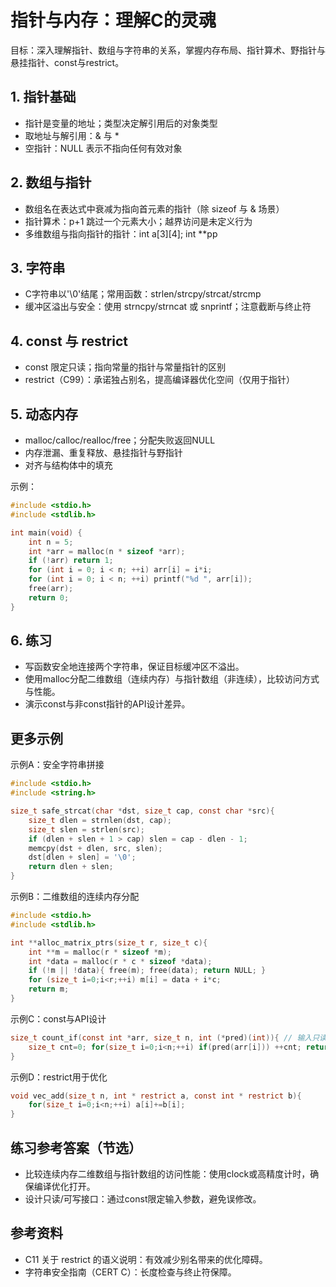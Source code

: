 # 指针与内存：理解C的灵魂

目标：深入理解指针、数组与字符串的关系，掌握内存布局、指针算术、野指针与悬挂指针、const与restrict。

## 1. 指针基础
- 指针是变量的地址；类型决定解引用后的对象类型
- 取地址与解引用：& 与 *
- 空指针：NULL 表示不指向任何有效对象

## 2. 数组与指针
- 数组名在表达式中衰减为指向首元素的指针（除 sizeof 与 & 场景）
- 指针算术：p+1 跳过一个元素大小；越界访问是未定义行为
- 多维数组与指向指针的指针：int a[3][4]; int **pp

## 3. 字符串
- C字符串以'\0'结尾；常用函数：strlen/strcpy/strcat/strcmp
- 缓冲区溢出与安全：使用 strncpy/strncat 或 snprintf；注意截断与终止符

## 4. const 与 restrict
- const 限定只读；指向常量的指针与常量指针的区别
- restrict（C99）：承诺独占别名，提高编译器优化空间（仅用于指针）

## 5. 动态内存
- malloc/calloc/realloc/free；分配失败返回NULL
- 内存泄漏、重复释放、悬挂指针与野指针
- 对齐与结构体中的填充

示例：
```c
#include <stdio.h>
#include <stdlib.h>

int main(void) {
    int n = 5;
    int *arr = malloc(n * sizeof *arr);
    if (!arr) return 1;
    for (int i = 0; i < n; ++i) arr[i] = i*i;
    for (int i = 0; i < n; ++i) printf("%d ", arr[i]);
    free(arr);
    return 0;
}
```

## 6. 练习
- 写函数安全地连接两个字符串，保证目标缓冲区不溢出。
- 使用malloc分配二维数组（连续内存）与指针数组（非连续），比较访问方式与性能。
- 演示const与非const指针的API设计差异。

## 更多示例

示例A：安全字符串拼接
```c
#include <stdio.h>
#include <string.h>

size_t safe_strcat(char *dst, size_t cap, const char *src){
    size_t dlen = strnlen(dst, cap);
    size_t slen = strlen(src);
    if (dlen + slen + 1 > cap) slen = cap - dlen - 1;
    memcpy(dst + dlen, src, slen);
    dst[dlen + slen] = '\0';
    return dlen + slen;
}
```

示例B：二维数组的连续内存分配
```c
#include <stdio.h>
#include <stdlib.h>

int **alloc_matrix_ptrs(size_t r, size_t c){
    int **m = malloc(r * sizeof *m);
    int *data = malloc(r * c * sizeof *data);
    if (!m || !data){ free(m); free(data); return NULL; }
    for (size_t i=0;i<r;++i) m[i] = data + i*c;
    return m;
}
```

示例C：const与API设计
```c
size_t count_if(const int *arr, size_t n, int (*pred)(int)){ // 输入只读
    size_t cnt=0; for(size_t i=0;i<n;++i) if(pred(arr[i])) ++cnt; return cnt;
}
```

示例D：restrict用于优化
```c
void vec_add(size_t n, int * restrict a, const int * restrict b){
    for(size_t i=0;i<n;++i) a[i]+=b[i];
}
```

## 练习参考答案（节选）
- 比较连续内存二维数组与指针数组的访问性能：使用clock或高精度计时，确保编译优化打开。
- 设计只读/可写接口：通过const限定输入参数，避免误修改。

## 参考资料
- C11 关于 restrict 的语义说明：有效减少别名带来的优化障碍。
- 字符串安全指南（CERT C）：长度检查与终止符保障。